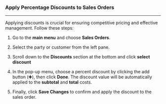 ### Apply Percentage Discounts to Sales Orders
_________________________________

Applying discounts is crucial for ensuring competitive pricing and effective management. Follow these steps:

1. Go to the **main menu** and choose **Sales Orders**.

2. Select the party or customer from the left pane. 

3. Scroll down to the **Discounts** section at the bottom and click **select discount**

4. In the pop-up menu, choose a percent discount by clicking the add button (✚), then click **Done**. The discount value will be automatically applied to the **subtotal** and **total** costs.

5. Finally, click **Save Changes** to confirm and apply the discount to the sales order.
